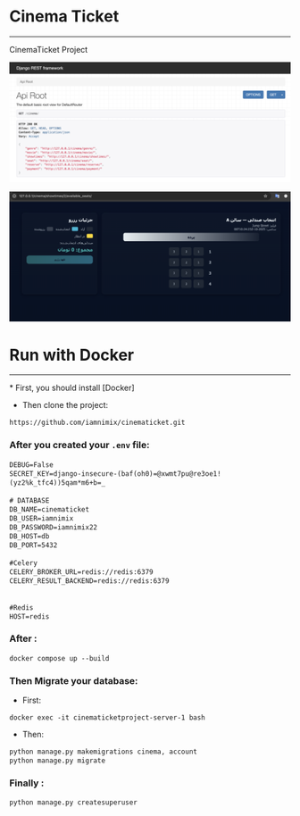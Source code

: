 # Cinema Ticket
<hr>

CinemaTicket Project
<p align="center">
  <img src="1.png" alt="Image" />
</p>
<p align="center">
  <img src="2.png" alt="Image" />
</p>

# Run with Docker
<hr>
* First, you should install [Docker] <br>

* Then clone the project:
```
https://github.com/iamnimix/cinematicket.git
```


### After you created your ```.env``` file:

```commandline
DEBUG=False
SECRET_KEY=django-insecure-(baf(oh0)=@xwmt7pu@re3oe1!(yz2%k_tfc4))5qam*m6+b=_

# DATABASE
DB_NAME=cinematicket
DB_USER=iamnimix
DB_PASSWORD=iamnimix22
DB_HOST=db
DB_PORT=5432

#Celery
CELERY_BROKER_URL=redis://redis:6379
CELERY_RESULT_BACKEND=redis://redis:6379


#Redis
HOST=redis
```
### After :
```
docker compose up --build
```

### Then Migrate your database:
* First:
```
docker exec -it cinematicketproject-server-1 bash
```
* Then:
```
python manage.py makemigrations cinema, account
python manage.py migrate
```

### Finally :
```
python manage.py createsuperuser
```